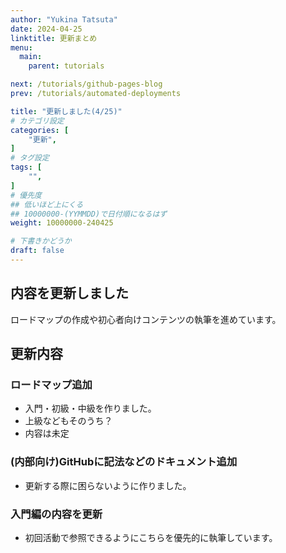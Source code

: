 ```yaml
---
author: "Yukina Tatsuta"
date: 2024-04-25
linktitle: 更新まとめ
menu:
  main:
    parent: tutorials

next: /tutorials/github-pages-blog
prev: /tutorials/automated-deployments

title: "更新しました(4/25)"
# カテゴリ設定
categories: [
    "更新",
]
# タグ設定
tags: [
    "",
]
# 優先度
## 低いほど上にくる
## 10000000-(YYMMDD)で日付順になるはず
weight: 10000000-240425

# 下書きかどうか
draft: false
---
```



## 内容を更新しました

ロードマップの作成や初心者向けコンテンツの執筆を進めています。


## 更新内容
### ロードマップ追加
- 入門・初級・中級を作りました。
- 上級などもそのうち？
- 内容は未定
### (内部向け)GitHubに記法などのドキュメント追加
- 更新する際に困らないように作りました。
### 入門編の内容を更新
- 初回活動で参照できるようにこちらを優先的に執筆しています。